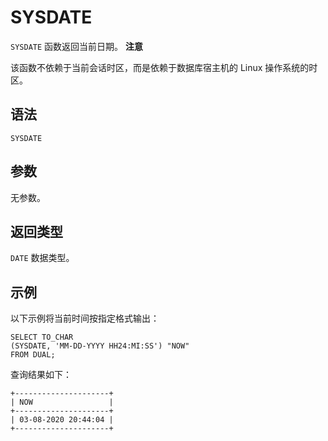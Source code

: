 SYSDATE 
============================



`SYSDATE` 函数返回当前日期。
**注意**



该函数不依赖于当前会话时区，而是依赖于数据库宿主机的 Linux 操作系统的时区。

语法 
--------------

    SYSDATE



参数 
--------------

无参数。

返回类型 
----------------

`DATE` 数据类型。

示例 
--------------

以下示例将当前时间按指定格式输出：

    SELECT TO_CHAR
    (SYSDATE, 'MM-DD-YYYY HH24:MI:SS') "NOW"
    FROM DUAL;



查询结果如下：

    +---------------------+
    | NOW                 |
    +---------------------+
    | 03-08-2020 20:44:04 |
    +---------------------+



